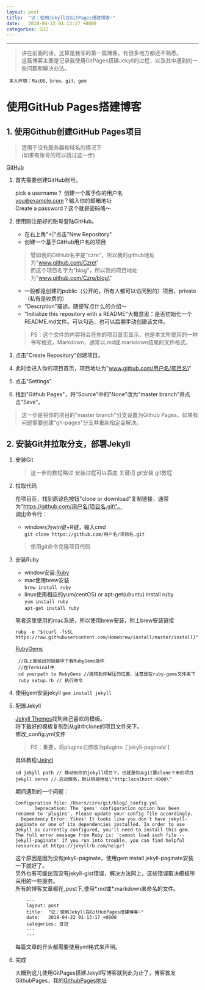 ```yaml
---
layout: post
title:  "记：使用Jekyll在GitPages搭建博客~"
date:   2018-04-22 01:13:17 +0800
categories: 日记
---
```

---
> 讲在前面的话，这算是我写的第一篇博客，有很多地方都还不熟悉。<br>
这篇博客主要是记录我使用GitPages搭建Jekyll的过程，以及其中遇到的一些问题和解决办法。

` 本人环境：MacOS、brew、git、gem`
# 使用GitHub Pages搭建博客
## 1. 使用Github创建GitHub Pages项目
> 适用于没有服务器和域名的情况下 <br> 
 (如果有账号的可以跳过这一步)

[GitHub](http://www.github.com/)
1. 首先需要创建GitHub账号。

    pick a username？ 创建一个属于你的用户名<br>
    you@example.com？输入你的邮箱地址<br>
    Create a password？这个就是密码咯～
2. 使用刚注册好的账号登陆GitHub。
    * 在右上角\"+\|"点击\"New Repository\"<br>
    * 创建一个基于GitHub用户名的项目 <br>
    > 譬如我的GitHub名字是\"czre\"，所以我的github地址为\"www.github.com/Czre\" <br>
    而这个项目名字为\"blog\"，所以我的项目地址为\"www.github.com/Czre/blog\"
    
    * 一般都是创建的public（公开的，所有人都可以访问到的）项目，private（私有是收费的）<br>
    * \"Descrption\"描述。随便写点什么的介绍～<br>
    * \"Initialize this repository with a README\"大概意思：是否初始化一个README.md文件。可以勾选，也可以后期手动创建该文件。
    > PS：这个文件的内容将会在你的项目首页显示，也是本文所使用的一种书写格式，Markdown，通常以.md或.markdown结尾的文件格式。<br>
    
3. 点击\"Create Repository\"创建项目。
4. 此时会进入你的项目首页，项目地址为\"www.github.com/用户名/项目名\"
5. 点击\"Settings\"
6. 找到\"Github Pages\"，将\"Source\"中的\"None\"改为\"master branch\"并点击\"Save\"。
> 这一步是将你的项目的\"master branch\"分支设置为Github Pages，如果有问题需要创建\"gh-pages\"分支并重新指定会解决。
## 2. 安装Git并拉取分支，部署Jekyll
1. 安装Git
    > 这一步的教程略过 安装过程可以百度 关键词 git安装 git教程
2. 拉取代码

    在项目页，找到原谅色按钮\"clone or download\"复制链接，通常为\"https://github.com/用户名/项目名.git\"。<br>
    调出命令行：
    * windows为win键+R键，输入cmd<br>
    `git clone https://github.com/用户名/项目名.git`
    > 使用git命令克隆项目代码
3. 安装Ruby
    * window安装:[Ruby](https://rubyinstaller.org/)
    * mac使用brew安装<br>
    `brew install ruby`
    * linux使用相应的yum(centOS) or apt-get(ubuntu) install ruby<br>
    `yum install ruby`<br>
    `apt-get install ruby`
    
    笔者这里使用的mac系统，所以使用brew安装，附上brew安装链接
    
    `ruby -e "$(curl -fsSL https://raw.githubusercontent.com/Homebrew/install/master/install)"`<br>
    
    [RubyGems](https://rubygems.org/pages/download)
    ```
     //在上面给出的链接中下载RubyGems插件 
     //在Terminal中  
     cd yourpath to RubyGems //跳转到你解压的位置，注意是在ruby-gems文件夹下
     ruby setup.rb // 执行命令
     ```
 4. 使用gem安装jekyll
    `gem install jekyll` 
 5. 配置Jekyll
 
    [Jekyll Themes](http://jekyllthemes.org/)找到自己喜欢的模板。<br>
    将下载好的模板复制到从git中clone的项目文件夹下。<br>
    修改_config.yml文件<br>
    > PS：重要，将plugins:[]修改为plugins: [\'jekyll-paginate\']
    
    具体教程:[Jekyll](https://jekyllrb.com/)<br>
    ```
    cd jekyll path // 移动到你的jekyll项目下，也就是你从git里clone下来的项目
    jekyll serve // 启动服务，默认链接地址\"http:localhost:4000\"
    ```
    期间遇到的一个问题：
    ```
    Configuration file: /Users/czre/git/blog/_config.yml
           Deprecation: The 'gems' configuration option has been renamed to 'plugins'. Please update your config file accordingly.
      Dependency Error: Yikes! It looks like you don't have jekyll-paginate or one of its dependencies installed. In order to use Jekyll as currently configured, you'll need to install this gem. The full error message from Ruby is: 'cannot load such file -- jekyll-paginate' If you run into trouble, you can find helpful resources at https://jekyllrb.com/help/! 
    ```
    这个原因是因为没有jekyll-paginate，使用gem install jekyll-paginate安装一下就好了。<br>
    另外也有可能出现没有jekyll-gist错误，解决方法同上，这些错误取决模板所采用的一些服务。<br>
    所有的博客文章都在_post下,使用*.md或*.markdown来命名的文件。<br>
    ```
        ---
        layout: post
        title:  "记：使用Jekyll在GitHubPages搭建博客~"
        date:   2018-04-22 01:13:17 +0800
        categories: 日记
        ---
        ---
    ```
    每篇文章的开头都需要使用yml格式来声明。
6. 完成
    
    大概到这儿使用GitPages搭建Jekyll写博客就到此为止了，博客首发GithubPages，我的[GithubPages地址](https://czre.github.io/blog)
    
    
    
    
    
    
     
    
    
     
    
    


